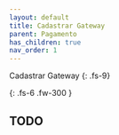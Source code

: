 ```yaml
---
layout: default
title: Cadastrar Gateway
parent: Pagamento
has_children: true
nav_order: 1
---
```


Cadastrar Gateway
{: .fs-9}

<!--Descrição-->
{: .fs-6 .fw-300  }

## TODO

